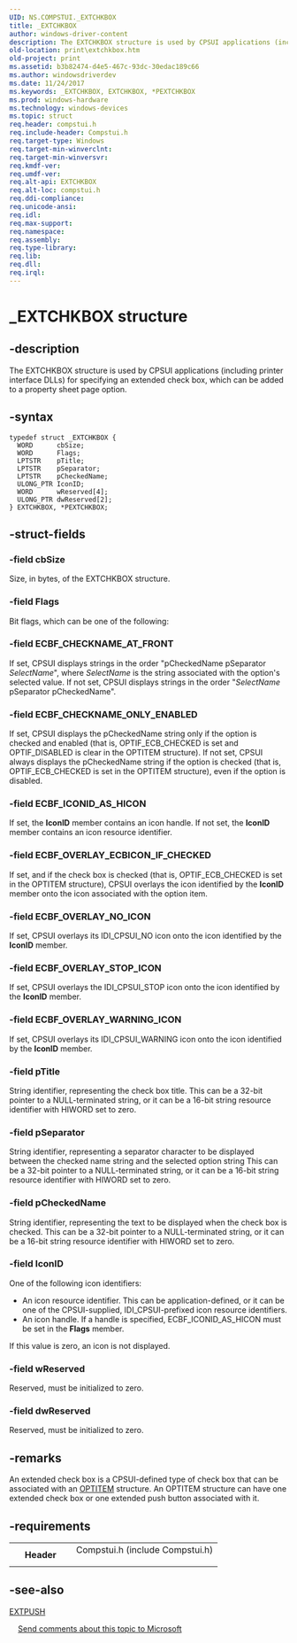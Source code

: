 ```yaml
---
UID: NS.COMPSTUI._EXTCHKBOX
title: _EXTCHKBOX
author: windows-driver-content
description: The EXTCHKBOX structure is used by CPSUI applications (including printer interface DLLs) for specifying an extended check box, which can be added to a property sheet page option.
old-location: print\extchkbox.htm
old-project: print
ms.assetid: b3b82474-d4e5-467c-93dc-30edac189c66
ms.author: windowsdriverdev
ms.date: 11/24/2017
ms.keywords: _EXTCHKBOX, EXTCHKBOX, *PEXTCHKBOX
ms.prod: windows-hardware
ms.technology: windows-devices
ms.topic: struct
req.header: compstui.h
req.include-header: Compstui.h
req.target-type: Windows
req.target-min-winverclnt: 
req.target-min-winversvr: 
req.kmdf-ver: 
req.umdf-ver: 
req.alt-api: EXTCHKBOX
req.alt-loc: compstui.h
req.ddi-compliance: 
req.unicode-ansi: 
req.idl: 
req.max-support: 
req.namespace: 
req.assembly: 
req.type-library: 
req.lib: 
req.dll: 
req.irql: 
---
```


# _EXTCHKBOX structure



## -description
The EXTCHKBOX structure is used by CPSUI applications (including printer interface DLLs) for specifying an extended check box, which can be added to a property sheet page option.


## -syntax

````
typedef struct _EXTCHKBOX {
  WORD      cbSize;
  WORD      Flags;
  LPTSTR    pTitle;
  LPTSTR    pSeparator;
  LPTSTR    pCheckedName;
  ULONG_PTR IconID;
  WORD      wReserved[4];
  ULONG_PTR dwReserved[2];
} EXTCHKBOX, *PEXTCHKBOX;
````


## -struct-fields

### -field cbSize

Size, in bytes, of the EXTCHKBOX structure.

### -field Flags

Bit flags, which can be one of the following:


### -field ECBF_CHECKNAME_AT_FRONT

If set, CPSUI displays strings in the order "pCheckedName pSeparator <i>SelectName</i>", where <i>SelectName</i> is the string associated with the option's selected value.
If not set, CPSUI displays strings in the order "<i>SelectName</i> pSeparator pCheckedName".
</dd>
</dl>


### -field ECBF_CHECKNAME_ONLY_ENABLED

If set, CPSUI displays the pCheckedName string only if the option is checked and enabled (that is, OPTIF_ECB_CHECKED is set and OPTIF_DISABLED is clear in the OPTITEM structure).
If not set, CPSUI always displays the pCheckedName string if the option is checked (that is, OPTIF_ECB_CHECKED is set in the OPTITEM structure), even if the option is disabled.
</dd>
</dl>


### -field ECBF_ICONID_AS_HICON

If set, the <b>IconID</b> member contains an icon handle.
If not set, the <b>IconID</b> member contains an icon resource identifier.
</dd>
</dl>


### -field ECBF_OVERLAY_ECBICON_IF_CHECKED

If set, and if the check box is checked (that is, OPTIF_ECB_CHECKED is set in the OPTITEM structure), CPSUI overlays the icon identified by the <b>IconID</b> member onto the icon associated with the option item.
</dd>
</dl>


### -field ECBF_OVERLAY_NO_ICON

If set, CPSUI overlays its IDI_CPSUI_NO icon onto the icon identified by the <b>IconID</b> member.
</dd>
</dl>


### -field ECBF_OVERLAY_STOP_ICON

If set, CPSUI overlays the IDI_CPSUI_STOP icon onto the icon identified by the <b>IconID</b> member.
</dd>
</dl>


### -field ECBF_OVERLAY_WARNING_ICON

If set, CPSUI overlays its IDI_CPSUI_WARNING icon onto the icon identified by the <b>IconID</b> member.
</dd>
</dl>

### -field pTitle

String identifier, representing the check box title. This can be a 32-bit pointer to a NULL-terminated string, or it can be a 16-bit string resource identifier with HIWORD set to zero.

### -field pSeparator

String identifier, representing a separator character to be displayed between the checked name string and the selected option string This can be a 32-bit pointer to a NULL-terminated string, or it can be a 16-bit string resource identifier with HIWORD set to zero.

### -field pCheckedName

String identifier, representing the text to be displayed when the check box is checked. This can be a 32-bit pointer to a NULL-terminated string, or it can be a 16-bit string resource identifier with HIWORD set to zero.

### -field IconID

One of the following icon identifiers:
<ul>
<li>
An icon resource identifier. This can be application-defined, or it can be one of the CPSUI-supplied, IDI_CPSUI-prefixed icon resource identifiers.
</li>
<li>
An icon handle. If a handle is specified, ECBF_ICONID_AS_HICON must be set in the <b>Flags</b> member.
</li>
</ul>
If this value is zero, an icon is not displayed.

### -field wReserved

Reserved, must be initialized to zero.

### -field dwReserved

Reserved, must be initialized to zero.

## -remarks
An extended check box is a CPSUI-defined type of check box that can be associated with an <a href="print.optitem">OPTITEM</a> structure. An OPTITEM structure can have one extended check box or one extended push button associated with it.

## -requirements
<table>
<tr>
<th width="30%">
Header
</th>
<td width="70%">
<dl>
<dt>Compstui.h (include Compstui.h)</dt>
</dl>
</td>
</tr>
</table>

## -see-also
<dl>
<dt>
<a href="print.extpush">EXTPUSH</a>
</dt>
</dl>
 
 
<a href="mailto:wsddocfb@microsoft.com?subject=Documentation%20feedback [print\print]:%20EXTCHKBOX structure%20 RELEASE:%20(11/24/2017)&amp;body=%0A%0APRIVACY STATEMENT%0A%0AWe use your feedback to improve the documentation. We don't use your email address for any other purpose, and we'll remove your email address from our system after the issue that you're reporting is fixed. While we're working to fix this issue, we might send you an email message to ask for more info. Later, we might also send you an email message to let you know that we've addressed your feedback.%0A%0AFor more info about Microsoft's privacy policy, see http://privacy.microsoft.com/en-us/default.aspx." title="Send comments about this topic to Microsoft">Send comments about this topic to Microsoft</a>
